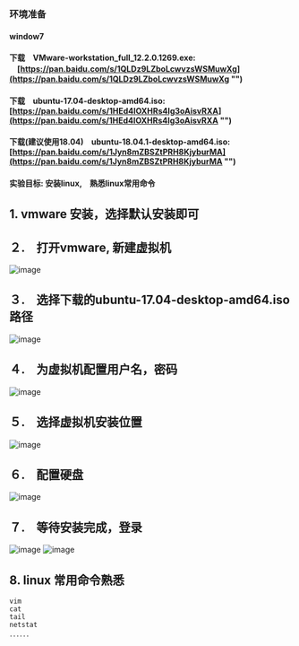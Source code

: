 ### 环境准备 
#### window7
#### 下载　VMware-workstation_full_12.2.0.1269.exe: 　[https://pan.baidu.com/s/1QLDz9LZboLcwvzsWSMuwXg](https://pan.baidu.com/s/1QLDz9LZboLcwvzsWSMuwXg "")
#### 下载　ubuntu-17.04-desktop-amd64.iso:　[https://pan.baidu.com/s/1HEd4IOXHRs4Ig3oAisvRXA](https://pan.baidu.com/s/1HEd4IOXHRs4Ig3oAisvRXA "")

#### 下载(建议使用18.04)　ubuntu-18.04.1-desktop-amd64.iso:　[https://pan.baidu.com/s/1Jyn8mZBSZtPRH8KjyburMA](https://pan.baidu.com/s/1Jyn8mZBSZtPRH8KjyburMA "")
#### 实验目标: 安装linux,　熟悉linux常用命令

## 1.     vmware 安装，选择默认安装即可

## ２.　打开vmware, 新建虚拟机
![image](./images/1新建虚拟机.png)

## ３.　选择下载的ubuntu-17.04-desktop-amd64.iso路径
![image](./images/2选择iso文件.png)

## ４.　为虚拟机配置用户名，密码
![image](./images/3填写用户名密码.png)

## ５.　选择虚拟机安装位置
![image](./images/4选择安装位置.png)

## ６.　配置硬盘
![image](./images/5修改使用硬盘大小.png)

## ７.　等待安装完成，登录
![image](./images/6安装完成，使用第三步设置的密码登录.png)
![image](./images/7完成.png)

## 8. linux 常用命令熟悉
```
vim
cat
tail
netstat
．．．．．．
```
